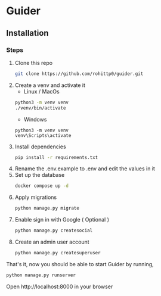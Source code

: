 # Guider

## Installation

### Steps

1) Clone this repo
    ```bash
    git clone https://github.com/rohittp0/guider.git
    ```
2) Create a venv and activate it
    - Linux / MacOs
    ```bash
   python3 -m venv venv
   ./venv/bin/activate
   ```
   - Windows
   ```
   python3 -m venv venv
   venv\Scripts\activate
   ```
3) Install dependencies
    ```bash
   pip install -r requirements.txt
    ```
4) Rename the .env.example to .env and edit the values in it
5) Set up the database
    ```bash
   docker compose up -d
    ```
6) Apply migrations
    ```bash
   python manage.py migrate
   ```
7) Enable sign in with Google ( Optional )
    ```bash
    python manage.py createsocial
    ```
8) Create an admin user account
    ```bash
   python manage.py createsuperuser
   ```
   
That's it, now you should be able to start Guider by running,
```bash
python manage.py runserver
```

Open http://localhost:8000 in your browser
